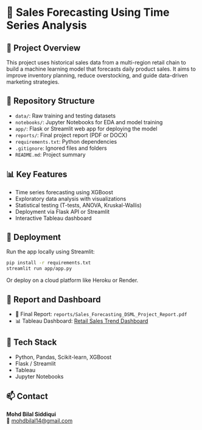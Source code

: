 # 🛒 Sales Forecasting Using Time Series Analysis

## 📌 Project Overview
This project uses historical sales data from a multi-region retail chain to build a machine learning model that forecasts daily product sales. It aims to improve inventory planning, reduce overstocking, and guide data-driven marketing strategies.

## 📁 Repository Structure

- `data/`: Raw training and testing datasets
- `notebooks/`: Jupyter Notebooks for EDA and model training
- `app/`: Flask or Streamlit web app for deploying the model
- `reports/`: Final project report (PDF or DOCX)
- `requirements.txt`: Python dependencies
- `.gitignore`: Ignored files and folders
- `README.md`: Project summary

## 📊 Key Features

- Time series forecasting using XGBoost
- Exploratory data analysis with visualizations
- Statistical testing (T-tests, ANOVA, Kruskal-Wallis)
- Deployment via Flask API or Streamlit
- Interactive Tableau dashboard

## 🚀 Deployment

Run the app locally using Streamlit:

```bash
pip install -r requirements.txt
streamlit run app/app.py
```

Or deploy on a cloud platform like Heroku or Render.

## 📝 Report and Dashboard

- 📄 Final Report: `reports/Sales_Forecasting_DSML_Project_Report.pdf`
- 📊 Tableau Dashboard: [Retail Sales Trend Dashboard](https://public.tableau.com/views/RetailSalesTrendDashboard/DailySalesandDsicount)

## 🔧 Tech Stack

- Python, Pandas, Scikit-learn, XGBoost
- Flask / Streamlit
- Tableau
- Jupyter Notebooks

## 📫 Contact

**Mohd Bilal Siddiqui**  
📧 mohdbilal14@gmail.com
